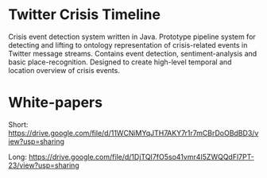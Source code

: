 # Twitter Crisis Timeline
Crisis event detection system written in Java. Prototype pipeline system for detecting and lifting to ontology representation of crisis-related events in Twitter message streams. Contains event detection, sentiment-analysis and basic place-recognition. Designed to create high-level temporal and location overview of crisis events.

# White-papers
Short: https://drive.google.com/file/d/11WCNiMYqJTH7AKY7r1r7mCBrDoOBdBD3/view?usp=sharing

Long: https://drive.google.com/file/d/1DjTQI7fO5so41vmr4I5ZWQQdFl7PT-23/view?usp=sharing
